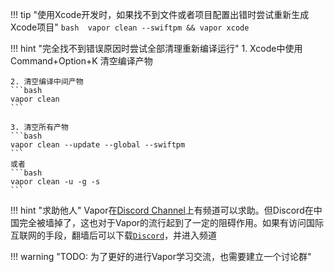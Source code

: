 !!! tip "使用Xcode开发时，如果找不到文件或者项目配置出错时尝试重新生成Xcode项目"
    ```bash 
    vapor clean --swiftpm && vapor xcode 
    ```

!!! hint "完全找不到错误原因时尝试全部清理重新编译运行"
    1. Xcode中使用Command+Option+K 清空编译产物

    2. 清空编译中间产物
    ```bash 
    vapor clean
    ```

    3. 清空所有产物
    ```bash
    vapor clean --update --global --swiftpm
    ```
    或者
    ```bash
    vapor clean -u -g -s
    ```

!!! hint "求助他人"
    Vapor在[Discord Channel][discord channel]上有频道可以求助。但Discord在中国完全被墙掉了，这也对于Vapor的流行起到了一定的阻碍作用。如果有访问国际互联网的手段，翻墙后可以下载[`Discord`][discord download]，并进入频道

!!! warning "TODO: 为了更好的进行Vapor学习交流，也需要建立一个讨论群"
    

[discord channel]: <https://discord.gg/vapor>
[discord download]: <https://discord.onl/download/>